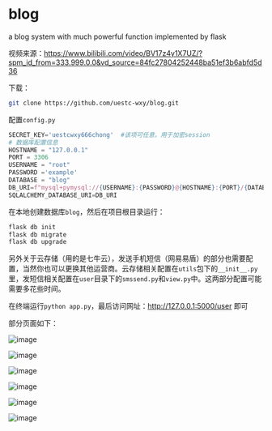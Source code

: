 # blog
a blog system with much powerful function implemented by flask

视频来源：https://www.bilibili.com/video/BV17z4y1X7UZ/?spm_id_from=333.999.0.0&vd_source=84fc27804252448ba51ef3b6abfd5d36

下载：
```bash
git clone https://github.com/uestc-wxy/blog.git
```

配置`config.py`

```python
SECRET_KEY='uestcwxy666chong'  #该项可任意，用于加密session
# 数据库配置信息
HOSTNAME = "127.0.0.1"
PORT = 3306
USERNAME = "root"
PASSWORD ='example'
DATABASE = "blog"
DB_URI=f"mysql+pymysql://{USERNAME}:{PASSWORD}@{HOSTNAME}:{PORT}/{DATABASE}?charset=utf8mb4"
SQLALCHEMY_DATABASE_URI=DB_URI
```

在本地创建数据库`blog`，然后在项目根目录运行：
```bash
flask db init
flask db migrate
flask db upgrade
```

另外关于云存储（用的是七牛云），发送手机短信（网易易盾）的部分也需要配置，当然你也可以更换其他运营商。云存储相关配置在`utils`包下的`__init__.py`里，发短信相关配置在`user`目录下的`smssend.py`和`view.py`中。这两部分配置可能需要多花些时间。

在终端运行`python app.py`，最后访问网址：<http://127.0.0.1:5000/user> 即可

部分页面如下：

![image](https://github.com/uestc-wxy/blog/assets/120303802/84e3a54f-2d52-4541-b83b-cac04f4788b0)

![image](https://github.com/uestc-wxy/blog/assets/120303802/225f57d8-fd82-4992-8812-b20297db30b8)

![image](https://github.com/uestc-wxy/blog/assets/120303802/b22767c7-c7ea-493a-b219-472eea2e78ce)

![image](https://github.com/uestc-wxy/blog/assets/120303802/f91010c2-fc7c-4c06-815d-e11c92277287)

![image](https://github.com/uestc-wxy/blog/assets/120303802/cf649c43-a841-4989-92b9-05f5e839832b)

![image](https://github.com/uestc-wxy/blog/assets/120303802/88d10e52-a813-43ab-b0d0-4c946212e6e0)






